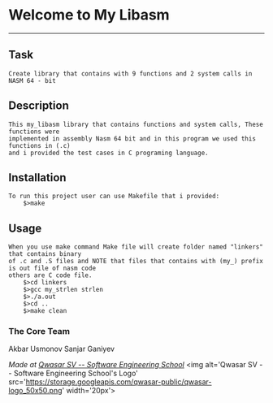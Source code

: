 # Welcome to My Libasm
***

## Task
    Create library that contains with 9 functions and 2 system calls in NASM 64 - bit

## Description
    This my_libasm library that contains functions and system calls, These functions were 
    implemented in assembly Nasm 64 bit and in this program we used this functions in (.c)
    and i provided the test cases in C programing language.

## Installation
    To run this project user can use Makefile that i provided:
        $>make
    
## Usage
    When you use make command Make file will create folder named "linkers" that contains binary
    of .c and .S files and NOTE that files that contains with (my_) prefix is out file of nasm code 
    others are C code file.
        $>cd linkers
        $>gcc my_strlen strlen
        $>./a.out
        $>cd ..
        $>make clean  


### The Core Team
Akbar Usmonov
Sanjar Ganiyev 

<span><i>Made at <a href='https://qwasar.io'>Qwasar SV -- Software Engineering School</a></i></span>
<span><img alt='Qwasar SV -- Software Engineering School's Logo' src='https://storage.googleapis.com/qwasar-public/qwasar-logo_50x50.png' width='20px'></span>
